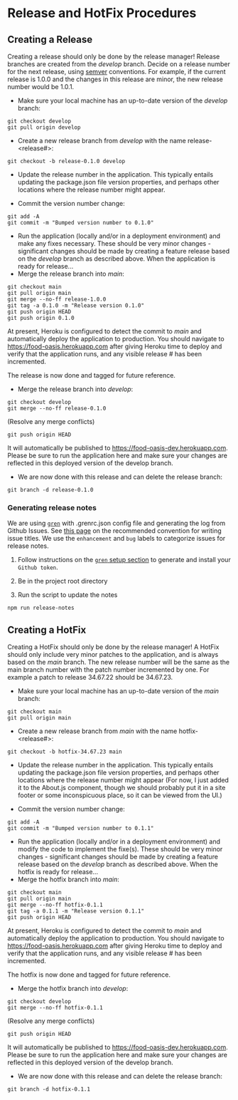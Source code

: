 # Release and HotFix Procedures

## Creating a Release

Creating a release should only be done by the release manager!
Release branches are created from the _develop_ branch. Decide on a release number for the next release, using [semver](https://semver.org/) conventions. For example, if the current release is 1.0.0 and the changes in this release are minor, the new release number would be 1.0.1.

- Make sure your local machine has an up-to-date version of the _develop_ branch:

```
git checkout develop
git pull origin develop
```

- Create a new release branch from _develop_ with the name release-<release#>:

```
git checkout -b release-0.1.0 develop
```

- Update the release number in the application. This typically entails updating the package.json file version properties, and perhaps other locations where the release number might appear.

- Commit the version number change:

```
git add -A
git commit -m "Bumped version number to 0.1.0"
```

- Run the application (locally and/or in a deployment environment) and make any fixes necessary. These should be very minor changes - significant changes should be made by creating a feature release based on the _develop_ branch as described above. When the application is ready for release...
- Merge the release branch into _main_:

```
git checkout main
git pull origin main
git merge --no-ff release-1.0.0
git tag -a 0.1.0 -m "Release version 0.1.0"
git push origin HEAD
git push origin 0.1.0
```

At present, Heroku is configured to detect the commit to _main_ and automatically deploy the application to production. You should navigate to <a href="https://food-oasis.herokuapp.com"> https://food-oasis.herokuapp.com</a> after giving Heroku time to deploy and verify that the application runs, and any visible release # has been incremented.

The release is now done and tagged for future reference.

- Merge the release branch into _develop_:

```
git checkout develop
git merge --no-ff release-0.1.0
```

(Resolve any merge conflicts)

```
git push origin HEAD
```

It will automatically be published to <a href="https://food-oasis-dev.herokuapp.com"> https://food-oasis-dev.herokuapp.com</a>. Please be sure to run the application here and make sure your changes are reflected in this deployed version of the develop branch.

- We are now done with this release and can delete the release branch:

```
git branch -d release-0.1.0
```

### Generating release notes

We are using [`gren`](https://github.com/github-tools/github-release-notes) with .grenrc.json config file and generating the log from Github Issues. See [this page](https://github-tools.github.io/github-release-notes/concept.html) on the recommended convention for writing issue titles. We use the `enhancement` and `bug` labels to categorize issues for release notes.

1. Follow instructions on the [`gren` setup section](https://github.com/github-tools/github-release-notes#setup) to generate and install your `Github token`.

1. Be in the project root directory

1. Run the script to update the notes

```
npm run release-notes
```

## Creating a HotFix

Creating a HotFix should only be done by the release manager! A HotFix should only
include very minor patches to the application, and is always based on the _main_ branch.
The new release number will be the same as the main branch number with the patch
number incremented by one. For example a patch to release 34.67.22 should be 34.67.23.

- Make sure your local machine has an up-to-date version of the _main_ branch:

```
git checkout main
git pull origin main
```

- Create a new release branch from _main_ with the name hotfix-<release#>:

```
git checkout -b hotfix-34.67.23 main
```

- Update the release number in the application. This typically entails updating the package.json file version properties, and perhaps other locations where the release number might appear (For now, I just added it to the About.js component, though we should probably put it in a site footer or some inconspicuous place, so it can be viewed from the UI.)

- Commit the version number change:

```
git add -A
git commit -m "Bumped version number to 0.1.1"
```

- Run the application (locally and/or in a deployment environment) and modify the code to implement the fixe(s). These should be very minor changes - significant changes should be made by creating a feature release based on the _develop_ branch as described above. When the hotfix is ready for release...
- Merge the hotfix branch into _main_:

```
git checkout main
git pull origin main
git merge --no-ff hotfix-0.1.1
git tag -a 0.1.1 -m "Release version 0.1.1"
git push origin HEAD
```

At present, Heroku is configured to detect the commit to _main_ and automatically deploy the application to production. You should navigate to <a href="https://food-oasis.herokuapp.com"> https://food-oasis.herokuapp.com</a> after giving Heroku time to deploy and verify that the application runs, and any visible release # has been incremented.

The hotfix is now done and tagged for future reference.

- Merge the hotfix branch into _develop_:

```
git checkout develop
git merge --no-ff hotfix-0.1.1
```

(Resolve any merge conflicts)

```
git push origin HEAD
```

It will automatically be published to <a href="https://food-oasis-dev.herokuapp.com"> https://food-oasis-dev.herokuapp.com</a>. Please be sure to run the application here and make sure your changes are reflected in this deployed version of the develop branch.

- We are now done with this release and can delete the release branch:

```
git branch -d hotfix-0.1.1
```
